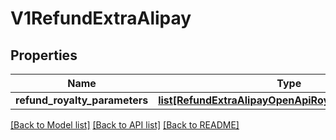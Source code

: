 # V1RefundExtraAlipay

## Properties
Name | Type | Description | Notes
------------ | ------------- | ------------- | -------------
**refund_royalty_parameters** | [**list[RefundExtraAlipayOpenApiRoyaltyDetailInfoPojo]**](RefundExtraAlipayOpenApiRoyaltyDetailInfoPojo.md) |  | [optional] 

[[Back to Model list]](../README.md#documentation-for-models) [[Back to API list]](../README.md#documentation-for-api-endpoints) [[Back to README]](../README.md)


